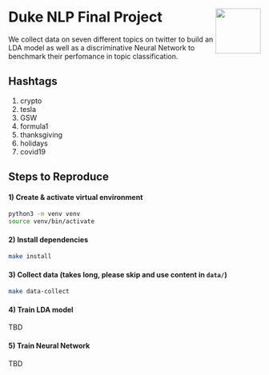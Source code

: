 # Duke NLP Final Project <img width=90 align="right" src="https://upload.wikimedia.org/wikipedia/commons/thumb/e/e6/Duke_University_logo.svg/1024px-Duke_University_logo.svg.png">

We collect data on seven different topics on twitter to build an LDA model as well as a discriminative Neural Network to benchmark their perfomance in topic classification.

## Hashtags
1) crypto
2) tesla
3) GSW
4) formula1
5) thanksgiving
6) holidays
7) covid19

## Steps to Reproduce
#### 1) Create & activate virtual environment
```bash
python3 -m venv venv
source venv/bin/activate
```

#### 2) Install dependencies
```bash
make install
```

#### 3) Collect data (takes long, please skip and use content in `data/`) 
```bash
make data-collect
```

#### 4) Train LDA model
TBD


#### 5) Train Neural Network
TBD
